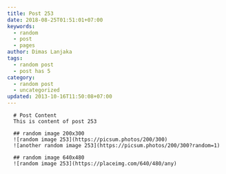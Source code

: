 ```yaml
---
title: Post 253
date: 2018-08-25T01:51:01+07:00
keywords:
  - random
  - post
  - pages
author: Dimas Lanjaka
tags:
  - random post
  - post has 5
category:
  - random post
  - uncategorized
updated: 2013-10-16T11:50:08+07:00
---
```


      # Post Content
      This is content of post 253

      ## random image 200x300
      ![random image 253](https://picsum.photos/200/300)
      ![another random image 253](https://picsum.photos/200/300?random=1)

      ## random image 640x480
      ![random image 253](https://placeimg.com/640/480/any)
      